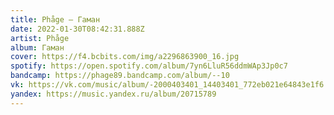 ```yaml
---
title: Phåge — Гаман
date: 2022-01-30T08:42:31.888Z
artist: Phåge
album: Гаман
cover: https://f4.bcbits.com/img/a2296863900_16.jpg
spotify: https://open.spotify.com/album/7yn6LluR56ddmWAp3Jp0c7
bandcamp: https://phage89.bandcamp.com/album/--10
vk: https://vk.com/music/album/-2000403401_14403401_772eb021e64843e1f6
yandex: https://music.yandex.ru/album/20715789
---
```

